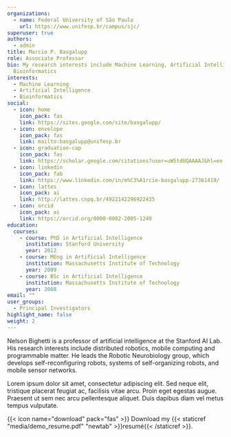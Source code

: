 ```yaml
---
organizations:
  - name: Federal University of São Paulo
    url: https://www.unifesp.br/campus/sjc/
superuser: true
authors:
  - admin
title: Marcio P. Basgalupp
role: Associate Professor
bio: My research interests include Machine Learning, Artificial Intelligence and
  Bioinformatics
interests:
  - Machine Learning
  - Artificial Intelligence
  - Bioinformatics
social:
  - icon: home
    icon_pack: fas
    link: https://sites.google.com/site/basgalupp/
  - icon: envelope
    icon_pack: fas
    link: mailto:basgalupp@unifesp.br
  - icon: graduation-cap
    icon_pack: fas
    link: https://scholar.google.com/citations?user=uW5tdUQAAAAJ&hl=en
  - icon: linkedin
    icon_pack: fab
    link: https://www.linkedin.com/in/m%C3%A1rcio-basgalupp-27361419/
  - icon: lattes
    icon_pack: ai
    link: http://lattes.cnpq.br/4922142296922435 
  - icon: orcid
    icon_pack: ai
    link: https://orcid.org/0000-0002-2005-1249
education:
  courses:
    - course: PhD in Artificial Intelligence
      institution: Stanford University
      year: 2012
    - course: MEng in Artificial Intelligence
      institution: Massachusetts Institute of Technology
      year: 2009
    - course: BSc in Artificial Intelligence
      institution: Massachusetts Institute of Technology
      year: 2008
email: ""
user_groups:
  - Principal Investigators
highlight_name: false
weight: 2
---
```


Nelson Bighetti is a professor of artificial intelligence at the Stanford AI Lab. His research interests include distributed robotics, mobile computing and programmable matter. He leads the Robotic Neurobiology group, which develops self-reconfiguring robots, systems of self-organizing robots, and mobile sensor networks.

Lorem ipsum dolor sit amet, consectetur adipiscing elit. Sed neque elit, tristique placerat feugiat ac, facilisis vitae arcu. Proin eget egestas augue. Praesent ut sem nec arcu pellentesque aliquet. Duis dapibus diam vel metus tempus vulputate.

{{< icon name="download" pack="fas" >}} Download my {{< staticref "media/demo_resume.pdf" "newtab" >}}resumé{{< /staticref >}}.
